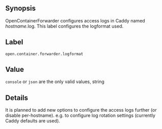 ## Synopsis

OpenContainerForwarder configures access logs in Caddy named *hostname*.log. This label configures the logformat used. 

## Label

`open.container.forwarder.logformat`

## Value

`console` or `json` are the only valid values, string

## Details

It is planned to add new options to configure the access logs further (or disable per-hostname). e.g. to configure log rotation settings (currently Caddy defaults are used).